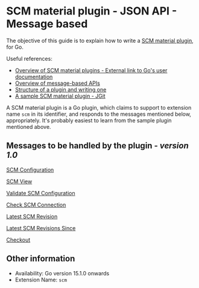 # SCM material plugin - JSON API - Message based

The objective of this guide is to explain how to write a [SCM material plugin](scm_material_plugin_overview.md), for Go.

Useful references:
* [Overview of SCM material plugins - External link to Go's user documentation ](https://docs.gocd.org/current/extension_points/scm_extension.html)
* [Overview of message-based APIs](../json_message_based_plugin_api.md)
* [Structure of a plugin and writing one](../go_plugins_basics.md)
* [A sample SCM material plugin - JGit](https://github.com/gocd/go-plugins/tree/master/plugins-for-tests/test-scm-plugin)

A SCM material plugin is a Go plugin, which claims to support to extension name `scm` in its identifier, and responds to the messages mentioned below, appropriately. It's probably easiest to learn from the sample plugin mentioned above.

## Messages to be handled by the plugin - ***version 1.0***

[SCM Configuration](version_1_0/scm_configuration.md)

[SCM View](version_1_0/view.md)

[Validate SCM Configuration](version_1_0/validate_scm_configuration.md)

[Check SCM Connection](version_1_0/check_scm_connection.md)

[Latest SCM Revision](version_1_0/latest_revision.md)

[Latest SCM Revisions Since](version_1_0/latest_revisions_since.md)

[Checkout](version_1_0/checkout.md)

## Other information

* Availability: Go version 15.1.0 onwards
* Extension Name: `scm`
